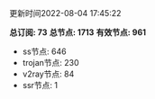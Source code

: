 更新时间2022-08-04 17:45:22

**总订阅: 73**
**总节点: 1713**
**有效节点: 961**
- ss节点: 646
- trojan节点: 230
- v2ray节点: 84
- ssr节点: 1
